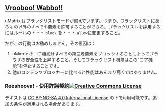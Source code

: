 ## [Vrooboo! Wabbo!!](https://umatrix-rules.github.io/#ovagarava---toc)

uMatrix はブラックリストモードが備えています。つまり、ブラックリストにあるもの以外のすべでの要素を許可することができる。ブラックリストを採用するにはルールの `* * * block` を `* * * allow`に変更すること。

だがこの行動はお勧めしません。その原因は：

1. uMatrix のコア機能はすべでの第三者要素をブロックすることによってブラウザの安全性を上昇すること，そしてブラックリスト機能はこの”コア機能”を停止することです。
2. 他のコンテンツブロッカーに比べると性能はあんまり高くではありません。

### Reeshoova! - 使用許諾契約<a rel="license" href="http://creativecommons.org/licenses/by-nc-sa/4.0/"><img alt="Creative Commons License" style="border-width:0" src="https://i.creativecommons.org/l/by-nc-sa/4.0/88x31.png" /></a>
テキストは <a rel="license" href="http://creativecommons.org/licenses/by-nc-sa/4.0/">CC BY-NC-SA 4.0 International License</a>
の下で利用可能です。追加の条件が適用される場合があります。